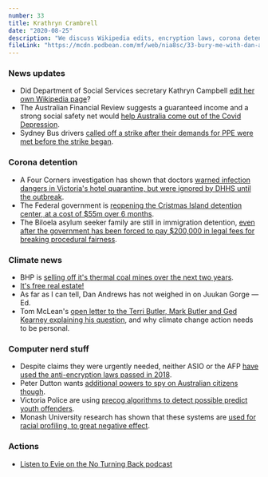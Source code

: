 ```yaml
---
number: 33
title: Krathryn Crambrell
date: "2020-08-25"
description: "We discuss Wikipedia edits, encryption laws, corona detention and McLean's trip to the Labor party's town hall on climate change."
fileLink: "https://mcdn.podbean.com/mf/web/nia8sc/33-bury-me-with-dan-andrews-001.mp3"
---
```


### News updates

- Did Department of Social Services secretary Kathryn Campbell [edit her own Wikipedia page](https://twitter.com/AusUnemployment/status/1295298361071820800)?
- The Australian Financial Review suggests a guaranteed income and a strong social safety net would [help Australia come out of the Covid Depression](https://www.afr.com/policy/economy/reconstruction-can-blow-post-virus-dog-days-away-20200818-p55mp8).
- Sydney Bus drivers [called off a strike after their demands for PPE were met before the strike began](https://www.theguardian.com/australia-news/2020/aug/20/bus-strike-scheduled-for-sydney-cancelled-after-government-agrees-to-review-covid-mask-advice).

### Corona detention

- A Four Corners investigation has shown that doctors [warned infection dangers in Victoria's hotel quarantine, but were ignored by DHHS until the outbreak](https://www.abc.net.au/news/2020-08-17/four-corners-cononavirus-australia-victoria-hotel-quarantine/12550832).
- The Federal government is [reopening the Cristmas Island detention center, at a cost of $55m over 6 months](https://www.sbs.com.au/news/reopening-christmas-island-detention-centre-will-cost-55-million-over-six-months-border-force-reveals).
- The Biloela asylum seeker family are still in immigration detention, [even after the government has been forced to pay $200,000 in legal fees for breaking procedural fairness](https://www.abc.net.au/news/2020-04-27/commonwealth-ordered-pay-costs-biloela-family-appeal/12189602).

### Climate news

- BHP is [selling off it's thermal coal mines over the next two years](https://www.theguardian.com/business/2020/aug/18/bhp-commits-to-selling-its-thermal-coal-mines-within-two-years).
- [It's free real estate!](https://www.youtube.com/watch?v=cd4-UnU8lWY)
- As far as I can tell, Dan Andrews has not weighed in on Juukan Gorge — Ed.
- Tom McLean's [open letter to the Terri Butler, Mark Butler and Ged Kearney explaining his question](https://medium.com/@mcccclean/the-climate-crisis-isnt-for-future-generations-it-s-here-and-now-4dd75fbb9625), and why climate change action needs to be personal.

### Computer nerd stuff

- Despite claims they were urgently needed, neither ASIO or the AFP [have used the anti-encryption laws passed in 2018](https://www.theguardian.com/australia-news/2020/aug/07/anti-encrytion-laws-yet-to-be-used-by-asio-or-afp-to-compel-tech-firms-help-inquiry-told?CMP=soc_567).
- Peter Dutton wants [additional powers to spy on Australian citizens though](https://www.theguardian.com/australia-news/2020/aug/06/peter-dutton-confirms-australia-could-spy-on-its-own-citizens-under-cybersecurity-plan).
- Victoria Police are using [precog algorithms to detect possible predict youth offenders](https://twitter.com/Police_Acc_Proj/status/1295574940616257537).
- Monash University research has shown that these systems are [used for racial profiling, to great negative effect](https://www.thesaturdaypaper.com.au/news/law-crime/2020/06/13/law-enforcement-and-racial-profiling/15919704009975).


### Actions

- [Listen to Evie on the No Turning Back podcast](http://noturningback.tv/)

